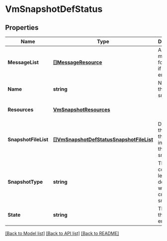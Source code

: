# VmSnapshotDefStatus

## Properties
Name | Type | Description | Notes
------------ | ------------- | ------------- | -------------
**MessageList** | [**[]MessageResource**](message_resource.md) | Any error messages for the vm, if in an error state. | [optional] [default to null]
**Name** | **string** | Name of the snapshot. | [optional] [default to null]
**Resources** | [**VmSnapshotResources**](vm_snapshot_resources.md) |  | [optional] [default to null]
**SnapshotFileList** | [**[]VmSnapshotDefStatusSnapshotFileList**](vm_snapshot_def_status_snapshot_file_list.md) | Describes the files that are included in the snapshot.  | [default to null]
**SnapshotType** | **string** | The consistency level desired while creating the snapshot. | [optional] [default to null]
**State** | **string** | The state of the vm entity. | [optional] [default to null]

[[Back to Model list]](../README.md#documentation-for-models) [[Back to API list]](../README.md#documentation-for-api-endpoints) [[Back to README]](../README.md)
